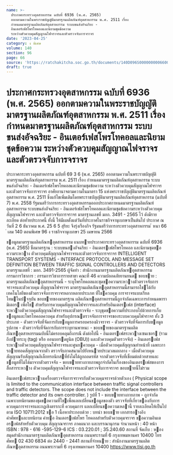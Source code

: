 ```yaml
---
name: >-
  ประกาศกระทรวงอุตสาหกรรม ฉบับที่ 6936 (พ.ศ. 2565)
  ออกตามความในพระราชบัญญัติมาตรฐานผลิตภัณฑ์อุตสาหกรรม พ.ศ. 2511 เรื่อง
  กำหนดมาตรฐานผลิตภัณฑ์อุตสาหกรรม ระบบขนส่งอัจฉริยะ -
  อินเตอร์เฟสโพรโทคอลและนิยามชุดข้อความ
  ระหว่างตัวควบคุมสัญญาณไฟจราจรและตัวตรวจจับการจราจร
date: '2023-04-25'
category: ง พิเศษ
volume: 140
section: 96
page: 66
source: 'https://ratchakitcha.soc.go.th/documents/140D096S0000000006600.pdf'
draft: true
---
```


# ประกาศกระทรวงอุตสาหกรรม ฉบับที่ 6936 (พ.ศ. 2565) ออกตามความในพระราชบัญญัติมาตรฐานผลิตภัณฑ์อุตสาหกรรม พ.ศ. 2511 เรื่อง กำหนดมาตรฐานผลิตภัณฑ์อุตสาหกรรม ระบบขนส่งอัจฉริยะ - อินเตอร์เฟสโพรโทคอลและนิยามชุดข้อความ ระหว่างตัวควบคุมสัญญาณไฟจราจรและตัวตรวจจับการจราจร

ประกาศกระทรวงอุตสาหกรรม ฉบับที่ 69 3 6 (พ.ศ. 2565) ออกตามความในพระราชบัญญัติมาตรฐานผลิตภัณฑ์อุตสาหกรรม พ.ศ. 2511 เรื่อง กำหนดมาตรฐานผลิตภัณฑ์อุตสาหกรรม ระบบขนส่งอัจฉริยะ - อินเตอร์เฟสโพรโทคอลและนิยามชุดข้อความ ระหว่างตัวควบคุมสัญญาณไฟจราจรและตัวตรวจจับการจราจร อาศัยอานาจตามความในมาตรา 15 แห่งพระราชบัญญัติมาตรฐานผลิตภัณฑ์อุตสาหกรรม พ.ศ. 2511 ซึ่งแก้ไขเพิ่มเติมโดยพระราชบัญญัติมาตรฐานผลิตภัณฑ์อุตสาหกรรม (ฉบับที่ 7) พ.ศ. 2558 รัฐมนตรีว่าการกระทรวงอุตสาหกรรมออกประกาศกาหนดมาตรฐานผลิตภัณฑ์อุตสาหกรรม ระบบขนส่งอัจฉริยะ - อินเตอร์เฟสโพรโทคอลและนิยามชุดข้อความระหว่างตัวควบคุมสัญญาณไฟจราจร และตัวตรวจจับการจราจร มาตรฐานเลขที่ มอก. 3491 - 2565 ไว้ ดังมีรายละเอียด ต่อท้ำยประกาศนี้ ทั้งนี้ ให้มีผลตั้งแต่วันที่ประกาศในราชกิจจานุเบกษาเป็นต้นไป ประกาศ ณ วันที่ 2 6 ธันวาคม พ.ศ. 25 6 5 สุริยะ จึงรุ่งเรืองกิจ รัฐมนตรีว่าการกระทรวงอุตสาหกรรม ้ หนา 66 ่ เลม 140 ตอนพิเศษ 96 ง ราชกิจจานุเบกษา 25 เมษายน 2566

ขอมูลมาตรฐานผลิตภัณฑอุตสาหกรรม แนบทายประกาศกระทรวงอุตสาหกรรม ฉบับที่ 6936 (พ.ศ. 2565) ชื่อมาตรฐาน : ระบบขนสงอัจฉริยะ - อินเตอรเฟสโพรโทคอล และนิยามชุดขอความระหวาง ตัวควบคุมสัญญาณไฟจราจรและตัวตรวจจับการจราจร INTELLIGENT TRANSPORT SYSTEMS - INTERFACE PROTOCOL AND MESSAGE SET DEFINITION BETWEEN TRAFFIC SIGNAL CONTROLLERS AND DETECTORS มาตรฐานเลขที่ : มอก. 3491-2565 ผู้จัดทํา : สํานักงานมาตรฐานผลิตภัณฑอุตสาหกรรม กรรมการวิชาการ : กรรมการวิชาการรายสาขา คณะที่ 46 ความปลอดภัยยานยนต ขอบขาย : มาตรฐานผลิตภัณฑอุตสาหกรรมนี้ - ระบุโพรโทคอลและชุดขอความระหวางตัวตรวจจับการจราจรและตัวควบคุม สัญญาณไฟจราจร มาตรฐานผลิตภัณฑอุตสาหกรรมนี้สามารถใชได้กับ เทคโนโลยีของตัวตรวจจับการจราจรหลากหลายประเภท ที่ใชควบคุม การจราจรแบบเรียลไทมในปจจุบัน ขอบขายของมาตรฐาน ผลิตภัณฑอุตสาหกรรมนี้ถูกจํากัดเฉพาะการกําหนดพารามิเตอร เพื่อใช สําหรับการควบคุมสัญญาณไฟจราจรและสําหรับอินเตอรเฟส (interface) ระหวางตัวควบคุมสัญญาณไฟจราจรและตัวตรวจจับ - ระบุชุดขอความที่ประกอบไปด้วยการเก็บขอมูลและโพรโทคอลควบคุม สําหรับอุปกรณตรวจจับการจราจรของระบบควบคุมไฟจราจร ทั้ง 3 ประเภท - ตัวตรวจจับที่จัดการกับขอมูลการครอบครองผิวจราจร - ตัวตรวจจับที่จัดการกับขอมูลรูปภาพ - ตัวตรวจจับที่จัดการกับการระบุยานพาหนะ - ขอบขำยของมาตรฐานผลิตภัณฑอุตสาหกรรมฉบับนี้ไม่ครอบคลุมถึงกรณี ดังต่อไปนี้ - อินเตอรเฟสระหวางเซนเซอร (รวมถึงปายระบุ (tag) หรือ ออนบอรดยูนิต (OBU)) และตัวควบคุมตัวตรวจจับ) - อินเตอรเฟสระหวางตัวควบคุมสัญญาณไฟจราจรและศูนยควบคุม - เมื่อตัวควบคุมสัญญาณทําหน้าที่ เฉพาะการถายทอดสัญญาณจากตัว ตรวจจับภาคสนามไปยังหนวยประมวลผลกลาง - เมื่อตัวควบคุมสัญญาณรับสัญญาณอิเล็กทรอนิกสที่ยังไม่ได้ถูกถอดรหัส จากตัวตรวจจับที่เชื่อมต่อด้วยสายและขอมูลที่ไม่ได้มาจากตัวตรวจจับ - ขอบขายทางกายภาพถูกจํากัดในเรื่องของอินเตอรเฟสของการสื่อสารระหวาง ตัวควบคุมสัญญาณไฟจราจรและตัวตรวจจับการจราจร ขอบขายนี้ไม่รวม

อินเตอรเฟสระหวางเครื่องตรวจจับการจราจรกับตัวควบคุมจราจรด้วยตัวเอง ( Physical scope is limited to the communication interface between traffic signal controllers and traffic detectors. The scope does not include the interface between the traffic detector and its own controller. ) รูปที่ 1 - ขอบขายทางกายภาพ - ถูกจํากัดเฉพาะบทนิยามของชุดขอความที่ใชเพื่อแลกเปลี่ยนขอมูลของตัว ตรวจจับที่เกี่ยวของกับการควบคุมการจราจรและกฎเชิงตรรกะที่ ควบคุมการ แลกเปลี่ยนขอความเหลานี้ รายละเอียดให้เป็นไปตาม ISO 10711:2012 ขอ 1 เนื้อหาประกอบด้วย : บทนํา ขอบขาย เอกสารอางอิง คําศัพทและบทนิยาม คํายอ อินเตอรเฟสโพร โทคอลสําหรับตัวควบคุมจราจร ขอความอินเตอรเฟสสําหรับตัวควบคุม สัญญาณจราจร ภาคผนวก และบรรณานุกรม จํานวนหน้า : 40 หน้า ISBN : 978 - 616 -595-129-6 ICS : 03.220.01 ; 35.240.60 สถานที่ จัดเก็บ : หองสมุดสํานักงานมาตรฐานผลิตภัณฑอุตสาหกรรม ถนนพระรามที่ 6 กรุงเทพมหานคร 10400 โทรศัพท 02 430 6834 ต่อ 2440 - 2441 สถานที่จําหนาย : สํานักงานมาตรฐานผลิตภัณฑอุตสาหกรรม ถนนพระรามที่ 6 กรุงเทพมหานคร 10400 https://www.tisi.go.th
